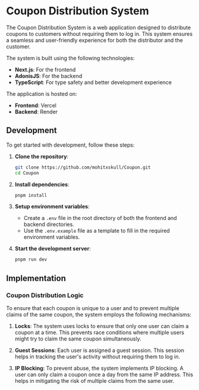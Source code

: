 # Coupon Distribution System

The Coupon Distribution System is a web application designed to distribute coupons to customers without requiring them to log in. This system ensures a seamless and user-friendly experience for both the distributor and the customer.

The system is built using the following technologies:

- **Next.js**: For the frontend
- **AdonisJS**: For the backend
- **TypeScript**: For type safety and better development experience

The application is hosted on:

- **Frontend**: Vercel
- **Backend**: Render

## Development

To get started with development, follow these steps:

1. **Clone the repository**:

   ```bash
   git clone https://github.com/mohitxskull/Coupon.git
   cd Coupon
   ```

2. **Install dependencies**:

   ```bash
   pnpm install
   ```

3. **Setup environment variables**:

   - Create a `.env` file in the root directory of both the frontend and backend directories.
   - Use the `.env.example` file as a template to fill in the required environment variables.

4. **Start the development server**:
   ```bash
   pnpm run dev
   ```

## Implementation

### Coupon Distribution Logic

To ensure that each coupon is unique to a user and to prevent multiple claims of the same coupon, the system employs the following mechanisms:

1. **Locks**: The system uses locks to ensure that only one user can claim a coupon at a time. This prevents race conditions where multiple users might try to claim the same coupon simultaneously.

2. **Guest Sessions**: Each user is assigned a guest session. This session helps in tracking the user's activity without requiring them to log in.

3. **IP Blocking**: To prevent abuse, the system implements IP blocking. A user can only claim a coupon once a day from the same IP address. This helps in mitigating the risk of multiple claims from the same user.
